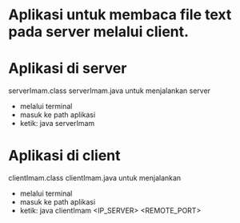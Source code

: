 # Aplikasi untuk membaca file text pada server melalui client.

# Aplikasi di server
serverImam.class
serverImam.java
untuk menjalankan server
- melalui terminal
- masuk ke path aplikasi
- ketik: java serverImam <PORT>

# Aplikasi di client
clientImam.class
clientImam.java
untuk menjalankan
- melalui terminal
- masuk ke path aplikasi
- ketik: java clientImam <IP_SERVER> <REMOTE_PORT> <PESAN>